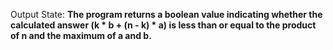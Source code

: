 Output State: **The program returns a boolean value indicating whether the calculated answer (k * b + (n - k) * a) is less than or equal to the product of n and the maximum of a and b.**